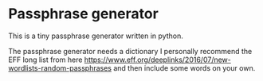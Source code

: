 # Passphrase generator

This is a tiny passphrase generator written in python.

The passphrase generator needs a dictionary I personally recommend the EFF long list from here https://www.eff.org/deeplinks/2016/07/new-wordlists-random-passphrases and then include some words on your own.
